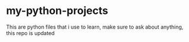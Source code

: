 # my-python-projects
This are python files that i use to learn, make sure to ask about anything, this repo is updated

